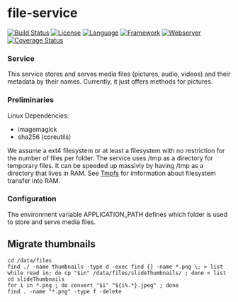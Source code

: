 # file-service #
[![Build Status](https://travis-ci.org/slidewiki/file-service.svg?branch=master)](https://travis-ci.org/slidewiki/file-service)
[![License](https://img.shields.io/badge/License-MPL%202.0-green.svg)](https://github.com/slidewiki/file-service/blob/master/LICENSE)
[![Language](https://img.shields.io/badge/Language-Javascript%20ECMA2015-lightgrey.svg)](https://developer.mozilla.org/en-US/docs/Web/JavaScript)
[![Framework](https://img.shields.io/badge/Framework-NodeJS%208.11.0-blue.svg)](https://nodejs.org/)
[![Webserver](https://img.shields.io/badge/Webserver-Hapi%2016.4.0-blue.svg)](http://hapijs.com/)
[![Coverage Status](https://coveralls.io/repos/github/slidewiki/file-service/badge.svg?branch=master)](https://coveralls.io/github/slidewiki/file-service?branch=master)
### Service ###
This service stores and serves media files (pictures, audio, videos) and their metadata by their names.
Currently, it just offers methods for pictures.

### Preliminaries ###

Linux Dependencies:
- imagemagick
- sha256 (coreutils)

We assume a ext4 filesystem or at least a filesystem with no restriction for the number of files per folder.
The service uses /tmp as a directory for temporary files. It can be speeded up massivly by having /tmp as a directory that lives in RAM. See [Tmpfs](https://wiki.archlinux.org/index.php/Tmpfs) for imformation about filesystem transfer into RAM.

### Configuration ###
The environment variable APPLICATION_PATH defines which folder is used to store and serve media files.

## Migrate thumbnails ##
```
cd /data/files
find ./ -name thumbnails -type d -exec find {} -name *.png \; > list
while read in; do cp "$in" /data/files/slideThumbnails/ ; done < list
cd slideThumbnails
for i in *.png ; do convert "$i" "${i%.*}.jpeg" ; done
find . -name "*.png" -type f -delete
```
